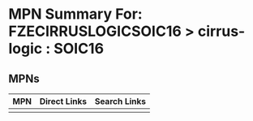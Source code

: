 



# MPN Summary For: FZECIRRUSLOGICSOIC16 > cirrus-logic : SOIC16

## MPNs
  

|MPN|Direct Links|Search Links|
| :--- | :--- | :--- |
||||
